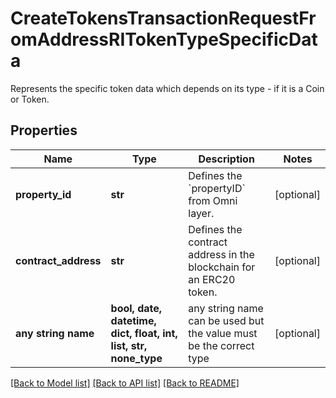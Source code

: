 # CreateTokensTransactionRequestFromAddressRITokenTypeSpecificData

Represents the specific token data which depends on its type - if it is a Coin or Token.

## Properties
Name | Type | Description | Notes
------------ | ------------- | ------------- | -------------
**property_id** | **str** | Defines the &#x60;propertyID&#x60; from Omni layer. | [optional] 
**contract_address** | **str** | Defines the contract address in the blockchain for an ERC20 token. | [optional] 
**any string name** | **bool, date, datetime, dict, float, int, list, str, none_type** | any string name can be used but the value must be the correct type | [optional]

[[Back to Model list]](../README.md#documentation-for-models) [[Back to API list]](../README.md#documentation-for-api-endpoints) [[Back to README]](../README.md)


